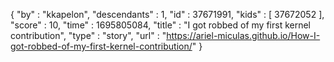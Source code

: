{
  "by" : "kkapelon",
  "descendants" : 1,
  "id" : 37671991,
  "kids" : [ 37672052 ],
  "score" : 10,
  "time" : 1695805084,
  "title" : "I got robbed of my first kernel contribution",
  "type" : "story",
  "url" : "https://ariel-miculas.github.io/How-I-got-robbed-of-my-first-kernel-contribution/"
}
